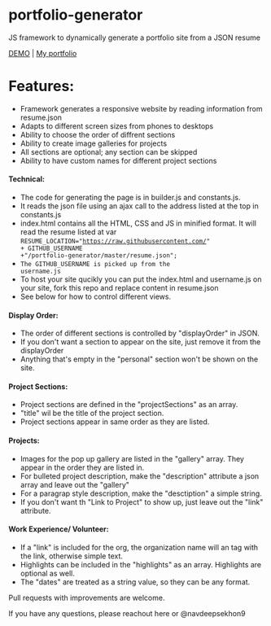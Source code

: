 # portfolio-generator
JS framework to dynamically generate a portfolio site from a JSON resume

<a href="http://www.navdeepsekhon.com/portfolio-generator/index.readable.html" target="_blank">DEMO</a> | <a href="http://www.navdeepsekhon.com" target="_blank">My portfolio</a>

# Features:
* Framework generates a responsive website by reading information from resume.json
* Adapts to different screen sizes from phones to desktops
* Ability to choose the order of diffrent sections
* Ability to create image galleries for projects
* All sections are optional; any section can be skipped
* Ability to have custom names for different project sections

#### Technical:
* The code for generating the page is in builder.js and constants.js.
* It reads the json file using an ajax call to the address listed at the top in constants.js
* index.html contains all the HTML, CSS and JS in minified format. It will read the resume listed at var <code>RESUME_LOCATION="https://raw.githubusercontent.com/" + GITHUB_USERNAME +"/portfolio-generator/master/resume.json";</code>
* <code>The GITHUB_USERNAME is picked up from the username.js</code>
* To host your site qucikly you can put the index.html and username.js on your site, fork this repo and replace content in resume.json
* See below for how to control different views.

#### Display Order:
* The order of different sections is controlled by "displayOrder" in JSON.
* If you don't want a section to appear on the site, just remove it from the displayOrder
* Anything that's empty in the "personal" section won't be shown on the site.

#### Project Sections:
* Project sections are defined in the "projectSections" as an array.
* "title" wil be the title of the project section.
* Project sections appear in same order as they are listed.

#### Projects:
* Images for the pop up gallery are listed in the "gallery" array. They appear in the order they are listed in.
* For bulleted project description, make the "description" attribute a json array and leave out the "gallery"
* For a paragrap style description, make the "desctiption" a simple string.
* If you don't want th "Link to Project" to show up, just leave out the "link" attribute.

#### Work Experience/ Volunteer:
* If a "link" is included for the org, the organization name will an <a> tag with the link, otherwise simple text.
* Highlights can be included in the "highlights" as an array. Highlights are optional as well.
* The "dates" are treated as a string value, so they can be any format.

Pull requests with improvements are welcome.

If you have any questions, please reachout here or @navdeepsekhon9
